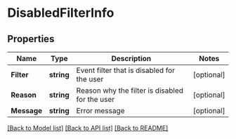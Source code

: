# DisabledFilterInfo

## Properties

Name | Type | Description | Notes
------------ | ------------- | ------------- | -------------
**Filter** | **string** | Event filter that is disabled for the user | [optional] 
**Reason** | **string** | Reason why the filter is disabled for the user | [optional] 
**Message** | **string** | Error message | [optional] 

[[Back to Model list]](../README.md#documentation-for-models) [[Back to API list]](../README.md#documentation-for-api-endpoints) [[Back to README]](../README.md)


